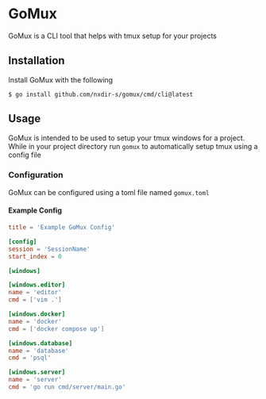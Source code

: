 # GoMux

GoMux is a CLI tool that helps with tmux setup for your projects

## Installation

Install GoMux with the following

```shell
$ go install github.com/nxdir-s/gomux/cmd/cli@latest
```

## Usage

GoMux is intended to be used to setup your tmux windows for a project. While in your project directory
run `gomux` to automatically setup tmux using a config file

### Configuration

GoMux can be configured using a toml file named `gomux.toml`

#### Example Config

```toml
title = 'Example GoMux Config'

[config]
session = 'SessionName'
start_index = 0

[windows]

[windows.editor]
name = 'editor'
cmd = ['vim .']

[windows.docker]
name = 'docker'
cmd = ['docker compose up']

[windows.database]
name = 'database'
cmd = 'psql'

[windows.server]
name = 'server'
cmd = 'go run cmd/server/main.go'
```
